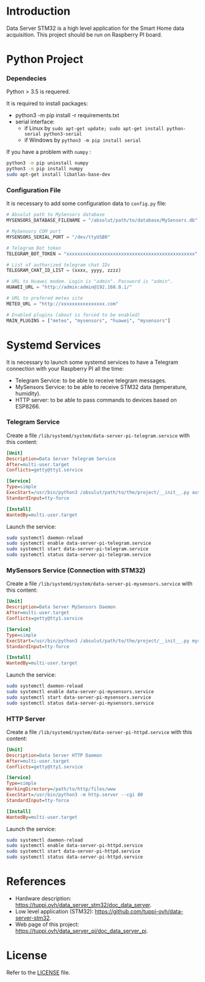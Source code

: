 # Introduction

Data Server STM32 is a high level application for the Smart Home data acquisition. 
This project should be run on Raspberry PI board.


# Python Project

### Dependecies

Python > 3.5 is requered.

It is required to install packages:
- python3 -m pip install -r requirements.txt
- serial interface:
    - if Linux by `sudo apt-get update; sudo apt-get install python-serial python3-serial`
    - if Windows by `python3 -m pip install serial`

If you have a problem with `numpy` : 
```sh
python3 -m pip uninstall numpy
python3 -m pip install numpy
sudo apt-get install libatlas-base-dev
```

### Configuration File

It is necessary to add some configuration data to `config.py` file:

```py
# Absolut path to MySensors database
MYSENSORS_DATABASE_FILENAME = "/absolut/path/to/database/MySensors.db"

# MySensors COM port
MYSENSORS_SERIAL_PORT = "/dev/ttyUSB0"

# Telegram Bot token 
TELEGRAM_BOT_TOKEN = "xxxxxxxxxxxxxxxxxxxxxxxxxxxxxxxxxxxxxxxxxxxxxxx"

# List of authorized telegram chat IDs
TELEGRAM_CHAT_ID_LIST = (xxxx, yyyy, zzzz)

# URL to Huawei modem. Login is "admin". Password is "admin". 
HUAWEI_URL = "http://admin:admin@192.168.0.1/"

# URL to prefered meteo site 
METEO_URL = "http://xxxxxxxxxxxxxxxx.com"

# Enabled plugins (about is forced to be enabled)
MAIN_PLUGINS = ["meteo", "mysensors", "huawei", "mysensors"]
```

# Systemd Services

It is necessary to launch some systemd services to have a Telegram connection 
with your Raspberry PI all the time:
- Telegram Service: to be able to receive telegram messages.
- MySensors Service: to be able to receive STM32 data (temperature, humidity).
- HTTP server: to be able to pass commands to devices based on ESP8266.

### Telegram Service 

Create a file `/lib/systemd/system/data-server-pi-telegram.service` with this content:

```ini
[Unit]
Description=Data Server Telegram Service
After=multi-user.target
Conflicts=getty@tty1.service

[Service]
Type=simple
ExecStart=/usr/bin/python3 /absulut/path/to/the/project/__init__.py auto -1
StandardInput=tty-force

[Install]
WantedBy=multi-user.target
```

Launch the service:

```sh
sudo systemctl daemon-reload
sudo systemctl enable data-server-pi-telegram.service
sudo systemctl start data-server-pi-telegram.service
sudo systemctl status data-server-pi-telegram.service
```

### MySensors Service (Connection with STM32)

Create a file `/lib/systemd/system/data-server-pi-mysensors.service` with this content:

```ini
[Unit]
Description=Data Server MySensors Daemon
After=multi-user.target
Conflicts=getty@tty1.service

[Service]
Type=simple
ExecStart=/usr/bin/python3 /absulut/path/to/the/project/__init__.py mysensors-dont-call-from-telegram -1
StandardInput=tty-force

[Install]
WantedBy=multi-user.target
```

Launch the service:
```sh
sudo systemctl daemon-reload
sudo systemctl enable data-server-pi-mysensors.service
sudo systemctl start data-server-pi-mysensors.service
sudo systemctl status data-server-pi-mysensors.service
```


### HTTP Server

Create a file `/lib/systemd/system/data-server-pi-httpd.service` with this content:

```ini
[Unit]
Description=Data Server HTTP Daemon
After=multi-user.target
Conflicts=getty@tty1.service

[Service]
Type=simple
WorkingDirectory=/path/to/http/files/www
ExecStart=/usr/bin/python3 -m http.server --cgi 80
StandardInput=tty-force

[Install]
WantedBy=multi-user.target
```

Launch the service:
```sh
sudo systemctl daemon-reload
sudo systemctl enable data-server-pi-httpd.service
sudo systemctl start data-server-pi-httpd.service
sudo systemctl status data-server-pi-httpd.service
```


# References

- Hardware description: https://tuppi.ovh/data_server_stm32/doc_data_server.
- Low level application (STM32): https://github.com/tuppi-ovh/data-server-stm32. 
- Web page of this project: https://tuppi.ovh/data_server_pi/doc_data_server_pi.


# License

Refer to the [LICENSE](LICENSE) file.
